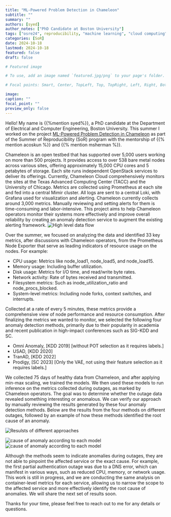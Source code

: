 ```yaml
---
title: "ML-Powered Problem Detection in Chameleon"
subtitle: ""
summary: ""
authors: [syed]
author_notes: ["PhD Candidate at Boston University"]
tags: ["osre24", reproducibility, "machine learning", "cloud computing"]
categories: [SoR]
date: 2024-10-18
lastmod: 2024-10-18
featured: false
draft: false

# Featured image

# To use, add an image named `featured.jpg/png` to your page's folder.

# Focal points: Smart, Center, TopLeft, Top, TopRight, Left, Right, BottomLeft, Bottom, BottomRight.

image:
caption: ""
focal_point: ""
preview_only: false
---
```


Hello! My name is {{%mention syed%}}, a PhD candidate at the Department of Electrical and Computer Engineering, Boston University.
This summer I worked on the project [ML-Powered Problem Detection in Chameleon](https://ucsc-ospo.github.io/project/osre24/uchicago/ml_detect_chameleon/) 
as part of the Summer of Reproducibility (SoR) program with the mentorship of {{% mention acoskun %}} and {{% mention msherman %}}.

Chameleon is an open testbed that has supported over 5,000 users working on more than 500 projects.
It provides access to over 538 bare metal nodes across various sites, offering approximately 15,000 CPU cores and 5 petabytes of storage.
Each site runs independent OpenStack services to deliver its offerings.
Currently, Chameleon Cloud comprehensively monitors the sites at the Texas Advanced Computing Center (TACC) and the University of Chicago.
Metrics are collected using Prometheus at each site and fed into a central Mimir cluster.
All logs are sent to a central Loki, with Grafana used for visualization and alerting.
Chameleon currently collects around 3,000 metrics. Manually reviewing and setting alerts for them is time-consuming and labor-intensive.
This project aims to help Chameleon operators monitor their systems more effectively and improve overall reliability by creating an anomaly detection service to augment the existing alerting framework.
![High level data flow](20241018-Syed/ad.jpg)

Over the summer, we focused on analyzing the data and identified 33 key metrics, after discussions with Chameleon operators, from the Prometheus Node Exporter that serve as leading indicators of resource usage on the nodes. For example:
- CPU usage: Metrics like node_load1, node_load5, and node_load15.
- Memory usage: Including buffer utilization.
- Disk usage: Metrics for I/O time, and read/write byte rates.
- Network activity: Rate of bytes received and transmitted.
- Filesystem metrics: Such as inode_utilization_ratio and node_procs_blocked.
- System-level metrics: Including node forks, context switches, and interrupts.

Collected at a rate of every 5 minutes, these metrics provide a comprehensive view of node performance and resource consumption.
After finalizing the metrics we wanted to monitor, we selected the following four anomaly detection methods, primarily due to their popularity in academia and recent publication in high-impact conferences such as SIG-KDD and SC.

- Omni Anomaly, [KDD 2019] [without POT selection as it requires labels.]
- USAD, [KDD 2020]
- TranAD, [KDD 2022]
- Prodigy, [SC 2023] [Only the VAE, not using their feature selection as it requires labels.]

We collected 75 days of healthy data from Chameleon, and after applying min-max scaling, we trained the models.
We then used these models to run inference on the metrics collected during outages, as marked by Chameleon operators. 
The goal was to determine whether the outage data revealed something interesting or anomalous.
We can verify our approach by manually reviewing the results generated by these four anomaly detection methods.
Below are the results from the four methods on different outages, followed by an example of how these methods identified the root cause of an anomaly.

![Resulsts of different approaches](20241018-Syed/comparison_plot.jpg)

![cause of anomaly according to each model](20241018-Syed/partial-authentication-outage_plot.jpg)
![cause of anomaly according to each model](20241018-Syed/chiuc-uplink-networking_plot.jpg)

Although the methods seem to indicate anomalies during outages, they are not able to pinpoint the affected service or the exact cause.
For example, the first partial authentication outage was due to a DNS error, which can manifest in various ways, such as reduced CPU, memory, or network usage.
This work is still in progress, and we are conducting the same analysis on container-level metrics for each service, allowing us to narrow the scope to the affected service and more effectively identify the root cause of anomalies.
We will share the next set of results soon.

Thanks for your time, please feel free to reach out to me for any details or questions.
